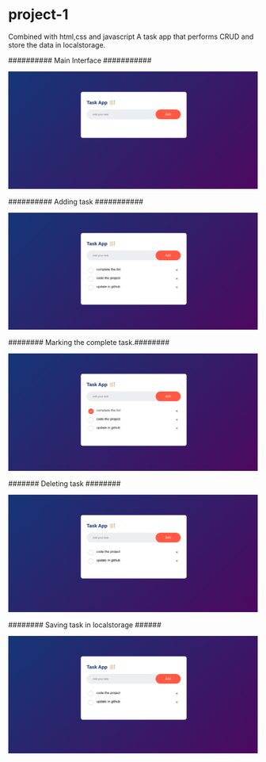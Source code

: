 # project-1

Combined with html,css and javascript 
 A task app that performs CRUD and store the data in localstorage.
  
########## Main Interface ###########

![Initial stage](./images/read.png) 


########## Adding task  ###########

![Adding Item](./images/create.png)

########  Marking the complete task.########

![marked item](./images/update.png)

####### Deleting task ########

![Delete](./images/delete.png)

########  Saving task in localstorage ######


![saving](./images/delete.png)
